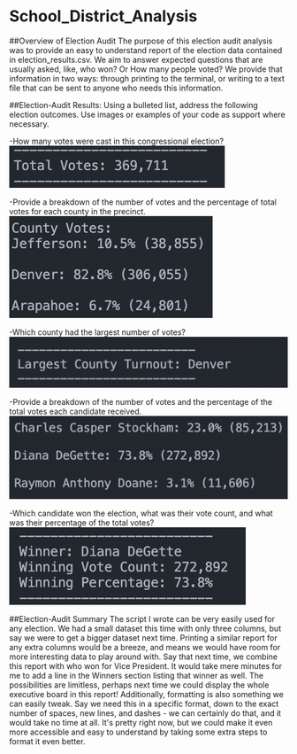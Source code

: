 # School_District_Analysis
##Overview of Election Audit
The purpose of this election audit analysis was to provide an easy to understand report of the election data contained in election_results.csv. We aim to answer expected questions that are usually asked, like, who won? Or How many people voted? We provide that information in two ways: through printing to the terminal, or writing to a text file that can be sent to anyone who needs this information.

##Election-Audit Results: Using a bulleted list, address the following election outcomes. Use images or examples of your code as support where necessary.

-How many votes were cast in this congressional election?
![TotalVotes](Resources/TotalVotes.png)

-Provide a breakdown of the number of votes and the percentage of total votes for each county in the precinct.
![CountyVotes](Resources/CountyVotes.png)

-Which county had the largest number of votes?
![LargestCounty](Resources/LargestCounty.png)

-Provide a breakdown of the number of votes and the percentage of the total votes each candidate received.
![CandidateVotes](Resources/CandidateVotes.png)

-Which candidate won the election, what was their vote count, and what was their percentage of the total votes?
![Winner](Resources/Winner.png)

##Election-Audit Summary
The script I wrote can be very easily used for any election. We had a small dataset this time with only three columns, but say we were to get a bigger dataset next time. Printing a similar report for any extra columns would be a breeze, and means we would have room for more interesting data to play around with. Say that next time, we combine this report with who won for Vice President. It would take mere minutes for me to add a line in the Winners section listing that winner as well. The possibilities are limitless, perhaps next time we could display the whole executive board in this report! Additionally, formatting is also something we can easily tweak. Say we need this in a specific format, down to the exact number of spaces, new lines, and dashes - we can certainly do that, and it would take no time at all. It's pretty right now, but we could make it even more accessible and easy to understand by taking some extra steps to format it even better.
